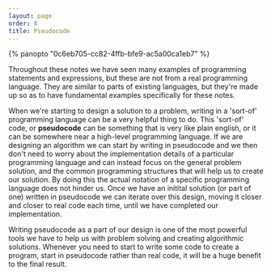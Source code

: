 ```yaml
---
layout: page
order: 8
title: Pseudocode
---
```


{% panopto "0c6eb705-cc82-4ffb-bfe9-ac5a00ca1eb7" %}

Throughout these notes we have seen many examples of programming statements and expressions, but these are not from a real programming language. They are similar to parts of existing languages, but they're made up so as to have fundamental examples specifically for these notes.

When we're starting to design a solution to a problem, writing in a 'sort-of' programming language can be a very helpful thing to do. This 'sort-of' code, or **pseudocode** can be something that is very like plain english, or it can be somewhere near a high-level programming language. If we are designing an algorithm we can start by writing in pseudocode and we then don't need to worry about the implementation details of a particular programming language and can instead focus on the general problem solution, and the common programming structures that will help us to create our solution. By doing this the actual notation of a specific programming language does not hinder us. Once we have an initital solution (or part of one) written in pseudocode we can iterate over this design, moving it closer and closer to real code each time, until we have completed our implementation.

Writing pseudocode as a part of our design is one of the most powerful tools we have to help us with problem solving and creating algorithmic solutions. Whenever you need to start to write some code to create a program, start in pseudocode rather than real code, it will be a huge benefit to the final result.
